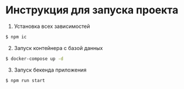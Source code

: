 # Инструкция для запуска проекта

1. Установка всех зависимостей
```sh
$ npm ic
```
2. Запуск контейнера с базой данных
```sh
$ docker-compose up -d
```
3. Запуск бекенда приложения
```sh
$ npm run start
```